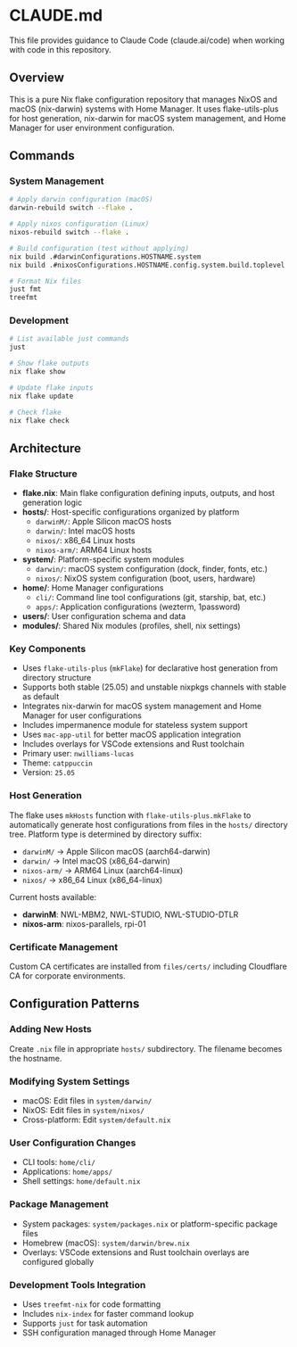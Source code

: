 # CLAUDE.md

This file provides guidance to Claude Code (claude.ai/code) when working with code in this repository.

## Overview

This is a pure Nix flake configuration repository that manages NixOS and macOS (nix-darwin) systems with Home Manager. It uses flake-utils-plus for host generation, nix-darwin for macOS system management, and Home Manager for user environment configuration.

## Commands

### System Management
```bash
# Apply darwin configuration (macOS)
darwin-rebuild switch --flake .

# Apply nixos configuration (Linux)  
nixos-rebuild switch --flake .

# Build configuration (test without applying)
nix build .#darwinConfigurations.HOSTNAME.system
nix build .#nixosConfigurations.HOSTNAME.config.system.build.toplevel

# Format Nix files
just fmt
treefmt
```

### Development
```bash
# List available just commands
just

# Show flake outputs
nix flake show

# Update flake inputs
nix flake update

# Check flake
nix flake check
```

## Architecture

### Flake Structure
- **flake.nix**: Main flake configuration defining inputs, outputs, and host generation logic
- **hosts/**: Host-specific configurations organized by platform
  - `darwinM/`: Apple Silicon macOS hosts  
  - `darwin/`: Intel macOS hosts
  - `nixos/`: x86_64 Linux hosts
  - `nixos-arm/`: ARM64 Linux hosts
- **system/**: Platform-specific system modules
  - `darwin/`: macOS system configuration (dock, finder, fonts, etc.)
  - `nixos/`: NixOS system configuration (boot, users, hardware)
- **home/**: Home Manager configurations
  - `cli/`: Command line tool configurations (git, starship, bat, etc.)
  - `apps/`: Application configurations (wezterm, 1password)
- **users/**: User configuration schema and data
- **modules/**: Shared Nix modules (profiles, shell, nix settings)

### Key Components
- Uses `flake-utils-plus` (`mkFlake`) for declarative host generation from directory structure  
- Supports both stable (25.05) and unstable nixpkgs channels with stable as default
- Integrates nix-darwin for macOS system management and Home Manager for user configurations
- Includes impermanence module for stateless system support
- Uses `mac-app-util` for better macOS application integration
- Includes overlays for VSCode extensions and Rust toolchain
- Primary user: `nwilliams-lucas`
- Theme: `catppuccin`
- Version: `25.05`

### Host Generation  
The flake uses `mkHosts` function with `flake-utils-plus.mkFlake` to automatically generate host configurations from files in the `hosts/` directory tree. Platform type is determined by directory suffix:
- `darwinM/` → Apple Silicon macOS (aarch64-darwin)
- `darwin/` → Intel macOS (x86_64-darwin)
- `nixos-arm/` → ARM64 Linux (aarch64-linux)  
- `nixos/` → x86_64 Linux (x86_64-linux)

Current hosts available:
- **darwinM**: NWL-MBM2, NWL-STUDIO, NWL-STUDIO-DTLR
- **nixos-arm**: nixos-parallels, rpi-01

### Certificate Management
Custom CA certificates are installed from `files/certs/` including Cloudflare CA for corporate environments.

## Configuration Patterns

### Adding New Hosts
Create `.nix` file in appropriate `hosts/` subdirectory. The filename becomes the hostname.

### Modifying System Settings
- macOS: Edit files in `system/darwin/`
- NixOS: Edit files in `system/nixos/`
- Cross-platform: Edit `system/default.nix`

### User Configuration Changes
- CLI tools: `home/cli/`
- Applications: `home/apps/`
- Shell settings: `home/default.nix`

### Package Management
- System packages: `system/packages.nix` or platform-specific package files
- Homebrew (macOS): `system/darwin/brew.nix`
- Overlays: VSCode extensions and Rust toolchain overlays are configured globally

### Development Tools Integration
- Uses `treefmt-nix` for code formatting
- Includes `nix-index` for faster command lookup
- Supports `just` for task automation
- SSH configuration managed through Home Manager